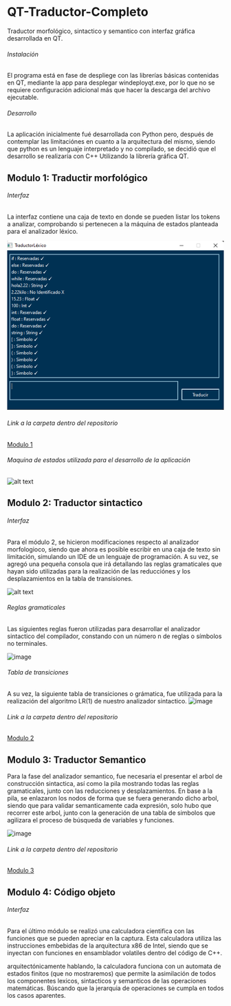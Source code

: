 # QT-Traductor-Completo
Traductor morfológico, sintactico y semantico con interfaz gráfica desarrollada en QT.  

###### Instalación
El programa está en fase de despliege con las librerías básicas contenidas en QT, mediante la app para desplegar windeployqt.exe, por lo que no se requiere configuración adicional más que hacer la descarga del archivo ejecutable.

###### Desarrollo

La aplicación inicialmente fué desarrollada con Python pero, después de contemplar las limitaciónes en cuanto a la arquitectura del mismo, siendo que python es un lenguaje interpretado y no compilado, se decidió que el desarrollo se realizaría con C++ Utilizando la librería gráfica QT.

## Modulo 1: Traductir morfológico

###### Interfaz
La interfaz contiene una caja de texto en donde se pueden listar los tokens a analizar, comprobando si pertenecen a la máquina de estados planteada para el analizador léxico.

![alt text](https://github.com/JorgeA-Z/QT-Traductor-Completo/blob/main/Modulo%201/Codigo%20fuente/Imagenes/Interfaz.png)

###### Link a la carpeta dentro del repositorio

[Modulo 1](https://github.com/JorgeA-Z/QT-Traductor-Completo/tree/main/Modulo%201)

###### Maquina de estados utilizada para el desarrollo de la aplicación

![alt text](https://github.com/JorgeA-Z/QT-Traductor-Completo/blob/main/Modulo%201/Codigo%20fuente/Imagenes/Máquina%20de%20estados.jpeg)

## Modulo 2: Traductor sintactico
###### Interfaz
Para el módulo 2, se hicieron modificaciones respecto al analizador morfologioco, siendo que ahora es posible escribir en una caja de texto sin limitación, simulando un IDE de un lenguaje de programación.
A su vez, se agregó una pequeña consola que irá detallando las reglas gramaticales que hayan sido utilizadas para la realización de las reducciónes y los desplazamientos en la tabla de transisiones.

![alt text](https://github.com/JorgeA-Z/QT-Traductor-Completo/blob/main/Modulo%202/Código%20fuente/Imagenes/Sintactico.jpg)
###### Reglas gramaticales

Las siguientes reglas fueron utilizadas para desarrollar el analizador sintactico del compilador, constando con un número n de reglas o símbolos no terminales.

![image](https://user-images.githubusercontent.com/74442427/194086161-058abca0-d9f0-4089-9033-13a88dffed75.png)
###### Tabla de transiciones

A su vez, la siguiente tabla de transiciones o grámatica, fue utilizada para la realización del algoritmo LR(1) de nuestro analizador sintactico.
![image](https://user-images.githubusercontent.com/74442427/194086637-18b465f0-0340-46f2-bba9-6afe0cc30b52.png)

###### Link a la carpeta dentro del repositorio

[Modulo 2](https://github.com/JorgeA-Z/QT-Traductor-Completo/tree/main/Modulo%202)

## Modulo 3: Traductor Semantico
Para la fase del analizador semantico, fue necesaria el presentar el arbol de construcción sintactica, así como la pila mostrando todas las reglas gramaticales, junto con las reducciones y desplazamientos.
En base a la pila, se enlazaron los nodos de forma que se fuera generando dicho arbol, siendo que para validar semanticamente cada expresión, solo hubo que recorrer este arbol, junto con la generación de una tabla de simbolos que agilizara el proceso de búsqueda de variables y funciones.

![image](https://github.com/JorgeA-Z/QT-Traductor-Completo/blob/main/Modulo%202/Código%20fuente/Imagenes/Semantico.png)

###### Link a la carpeta dentro del repositorio

[Modulo 3](https://github.com/JorgeA-Z/QT-Traductor-Completo/tree/main/Modulo%203)


## Modulo 4: Código objeto
###### Interfaz
Para el último módulo se realizó una calculadora cientifica con las funciones que se pueden apreciar en la captura. Esta calculadora utiliza las instrucciones embebidas de la arquitectura x86 de Intel, siendo que se inyectan con funciones en ensamblador volatiles dentro del código de C++.

arquitectónicamente hablando, la calculadora funciona con un automata de estados finitos (que no mostraremos) que permite la asimilación de todos los componentes lexicos, sintacticos y semanticos de las operaciones matemáticas. Búscando que la jerarquia de operaciones se cumpla en todos los casos aparentes.
